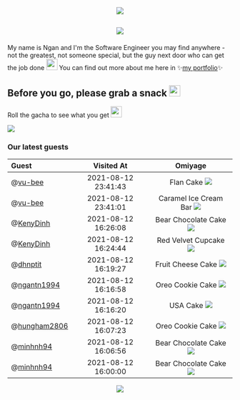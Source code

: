 <p align="center"><img src="https://ntuyetngan.com/public/github/readme-top.png">

## <p align="center"><img src="https://ntuyetngan.com/public/github/readme-hello.png" align="center">

My name is Ngan and I'm the Software Engineer you may find anywhere - not the greatest, not someone special, but the guy next door who can get the job done <img src="https://emojis.slackmojis.com/emojis/images/1597609912/10174/wfh_parrot.gif" width="25px">
You can find out more about me here in ✨<a href="https://ntuyetngan.com/" target="_blank">my portfolio</a>✨

## Before you go, please grab a snack <img src="https://emojis.slackmojis.com/emojis/images/1613285697/12806/meow_attention.png" width="25px">
Roll the gacha to see what you get <img src="https://emojis.slackmojis.com/emojis/images/1471119458/989/parrot_dad.gif" width="25px">

<a href="https://github.com/ngantn1994/ngantn1994/issues/new?title=roll&template=feature_request.md"><img src="https://ntuyetngan.com/public/github/readme-gacha.gif"></a>

### Our latest guests

| Guest | Visited At | Omiyage |
| :--- | :---: | :---: |
| @<a href="https://github.com/vu-bee">vu-bee</a> | 2021-08-12 23:41:43 | Flan Cake <img src="https://ntuyetngan.com/public/github/omiyage/0/32/22.png"> |
| @<a href="https://github.com/vu-bee">vu-bee</a> | 2021-08-12 23:41:01 | Caramel Ice Cream Bar <img src="https://ntuyetngan.com/public/github/omiyage/0/32/13.png"> |
| @<a href="https://github.com/KenyDinh">KenyDinh</a> | 2021-08-12 16:26:08 | Bear Chocolate Cake <img src="https://ntuyetngan.com/public/github/omiyage/0/32/0.png"> |
| @<a href="https://github.com/KenyDinh">KenyDinh</a> | 2021-08-12 16:24:44 | Red Velvet Cupcake <img src="https://ntuyetngan.com/public/github/omiyage/0/32/12.png"> |
| @<a href="https://github.com/dhnptit">dhnptit</a> | 2021-08-12 16:19:27 | Fruit Cheese Cake <img src="https://ntuyetngan.com/public/github/omiyage/0/32/15.png"> |
| @<a href="https://github.com/ngantn1994">ngantn1994</a> | 2021-08-12 16:16:58 | Oreo Cookie Cake <img src="https://ntuyetngan.com/public/github/omiyage/0/32/26.png"> |
| @<a href="https://github.com/ngantn1994">ngantn1994</a> | 2021-08-12 16:16:20 | USA Cake <img src="https://ntuyetngan.com/public/github/omiyage/0/32/20.png"> |
| @<a href="https://github.com/hungham2806">hungham2806</a> | 2021-08-12 16:07:23 | Oreo Cookie Cake <img src="https://ntuyetngan.com/public/github/omiyage/0/32/26.png"> |
| @<a href="https://github.com/minhnh94">minhnh94</a> | 2021-08-12 16:06:56 | Bear Chocolate Cake <img src="https://ntuyetngan.com/public/github/omiyage/0/32/0.png"> |
| @<a href="https://github.com/minhnh94">minhnh94</a> | 2021-08-12 16:00:00 | Bear Chocolate Cake <img src="https://ntuyetngan.com/public/github/omiyage/0/32/0.png"> |
<p align="center"><img src="https://ntuyetngan.com/public/github/readme-bottom.png">